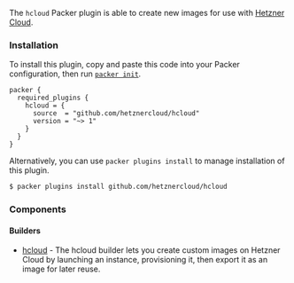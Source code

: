 The `hcloud` Packer plugin is able to create new images for use with [Hetzner
Cloud](https://www.hetzner.cloud).

### Installation

To install this plugin, copy and paste this code into your Packer configuration, then run [`packer init`](https://www.packer.io/docs/commands/init).

```hcl
packer {
  required_plugins {
    hcloud = {
      source  = "github.com/hetznercloud/hcloud"
      version = "~> 1"
    }
  }
}
```

Alternatively, you can use `packer plugins install` to manage installation of this plugin.

```sh
$ packer plugins install github.com/hetznercloud/hcloud
```

### Components

#### Builders

- [hcloud](/packer/integrations/hetznercloud/hcloud/latest/components/builder/hcloud) - The hcloud builder
  lets you create custom images on Hetzner Cloud by launching an instance, provisioning it, then
  export it as an image for later reuse.
